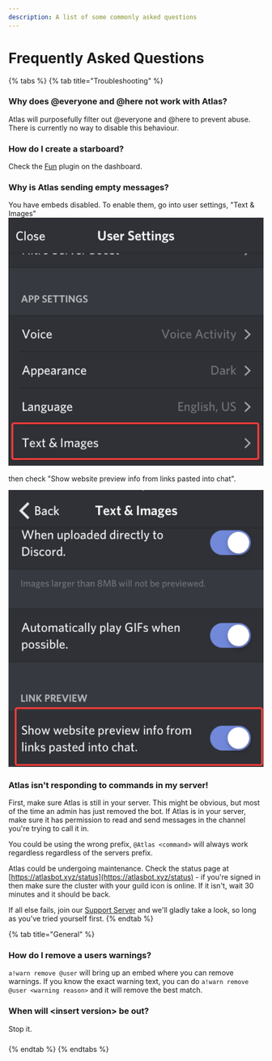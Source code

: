 ```yaml
---
description: A list of some commonly asked questions
---
```


# Frequently Asked Questions

{% tabs %}
{% tab title="Troubleshooting" %}
### Why does @everyone and @here not work with Atlas?

Atlas will purposefully filter out @everyone and @here to prevent abuse. There is currently no way to disable this behaviour.

### How do I create a starboard?

Check the [Fun](plugins/fun.md) plugin on the dashboard.

### Why is Atlas sending empty messages?

You have embeds disabled. To enable them, go into user settings, "Text & Images" ![](.gitbook/assets/atb6x%20%281%29.png) 

then check "Show website preview info from links pasted into chat".

![](.gitbook/assets/hylic.png) 

### Atlas isn't responding to commands in my server!

First, make sure Atlas is still in your server. This might be obvious, but most of the time an admin has just removed the bot. If Atlas is in your server, make sure it has permission to read and send messages in the channel you're trying to call it in. 

  
You could be using the wrong prefix, `@Atlas <command>` will always work regardless regardless of the servers prefix.

Atlas could be undergoing maintenance. Check the status page at [https://atlasbot.xyz/status](https://atlasbot.xyz/status) - if you're signed in then make sure the cluster with your guild icon is online. If it isn't, wait 30 minutes and it should be back.

If all else fails, join our [Support Server](support-server.md) and we'll gladly take a look, so long as you've tried yourself first.
{% endtab %}

{% tab title="General" %}
### How do I remove a users warnings?

`a!warn remove @user` will bring up an embed where you can remove warnings. If you know the exact warning text, you can do `a!warn remove @user <warning reason>` and it will remove the best match.

### When will &lt;insert version&gt; be out?

Stop it.

### 
{% endtab %}
{% endtabs %}


